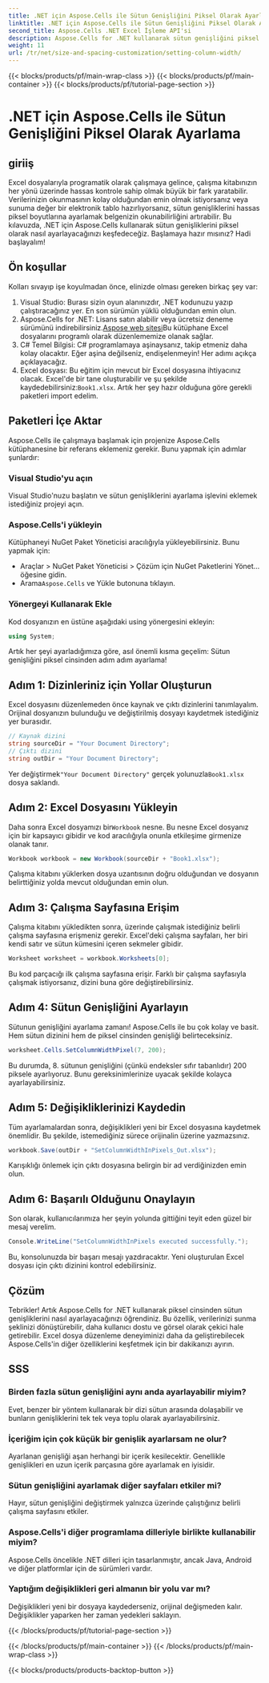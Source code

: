 ```yaml
---
title: .NET için Aspose.Cells ile Sütun Genişliğini Piksel Olarak Ayarlama
linktitle: .NET için Aspose.Cells ile Sütun Genişliğini Piksel Olarak Ayarlama
second_title: Aspose.Cells .NET Excel İşleme API'si
description: Aspose.Cells for .NET kullanarak sütun genişliğini piksel cinsinden nasıl ayarlayacağınızı öğrenin. Bu kolay adım adım kılavuzla Excel dosyalarınızı geliştirin.
weight: 11
url: /tr/net/size-and-spacing-customization/setting-column-width/
---
```


{{< blocks/products/pf/main-wrap-class >}}
{{< blocks/products/pf/main-container >}}
{{< blocks/products/pf/tutorial-page-section >}}

# .NET için Aspose.Cells ile Sütun Genişliğini Piksel Olarak Ayarlama

## giriiş
Excel dosyalarıyla programatik olarak çalışmaya gelince, çalışma kitabınızın her yönü üzerinde hassas kontrole sahip olmak büyük bir fark yaratabilir. Verilerinizin okunmasının kolay olduğundan emin olmak istiyorsanız veya sunuma değer bir elektronik tablo hazırlıyorsanız, sütun genişliklerini hassas piksel boyutlarına ayarlamak belgenizin okunabilirliğini artırabilir. Bu kılavuzda, .NET için Aspose.Cells kullanarak sütun genişliklerini piksel olarak nasıl ayarlayacağınızı keşfedeceğiz. Başlamaya hazır mısınız? Hadi başlayalım!
## Ön koşullar
Kolları sıvayıp işe koyulmadan önce, elinizde olması gereken birkaç şey var:
1. Visual Studio: Burası sizin oyun alanınızdır, .NET kodunuzu yazıp çalıştıracağınız yer. En son sürümün yüklü olduğundan emin olun.
2.  Aspose.Cells for .NET: Lisans satın alabilir veya ücretsiz deneme sürümünü indirebilirsiniz.[Aspose web sitesi](https://releases.aspose.com/cells/net/)Bu kütüphane Excel dosyalarını programlı olarak düzenlememize olanak sağlar.
3. C# Temel Bilgisi: C# programlamaya aşinaysanız, takip etmeniz daha kolay olacaktır. Eğer aşina değilseniz, endişelenmeyin! Her adımı açıkça açıklayacağız.
4.  Excel dosyası: Bu eğitim için mevcut bir Excel dosyasına ihtiyacınız olacak. Excel'de bir tane oluşturabilir ve şu şekilde kaydedebilirsiniz:`Book1.xlsx`.
Artık her şey hazır olduğuna göre gerekli paketleri import edelim.
## Paketleri İçe Aktar
Aspose.Cells ile çalışmaya başlamak için projenize Aspose.Cells kütüphanesine bir referans eklemeniz gerekir. Bunu yapmak için adımlar şunlardır:
### Visual Studio'yu açın
Visual Studio'nuzu başlatın ve sütun genişliklerini ayarlama işlevini eklemek istediğiniz projeyi açın.
### Aspose.Cells'i yükleyin
Kütüphaneyi NuGet Paket Yöneticisi aracılığıyla yükleyebilirsiniz. Bunu yapmak için:
- Araçlar > NuGet Paket Yöneticisi > Çözüm için NuGet Paketlerini Yönet… öğesine gidin.
-  Arama`Aspose.Cells` ve Yükle butonuna tıklayın.
### Yönergeyi Kullanarak Ekle
Kod dosyanızın en üstüne aşağıdaki using yönergesini ekleyin:
```csharp
using System;
```
Artık her şeyi ayarladığımıza göre, asıl önemli kısma geçelim: Sütun genişliğini piksel cinsinden adım adım ayarlama!
## Adım 1: Dizinleriniz için Yollar Oluşturun
Excel dosyasını düzenlemeden önce kaynak ve çıktı dizinlerini tanımlayalım. Orijinal dosyanızın bulunduğu ve değiştirilmiş dosyayı kaydetmek istediğiniz yer burasıdır.
```csharp
// Kaynak dizini
string sourceDir = "Your Document Directory";
// Çıktı dizini
string outDir = "Your Document Directory";
```
 Yer değiştirmek`"Your Document Directory"` gerçek yolunuzla`Book1.xlsx` dosya saklandı.
## Adım 2: Excel Dosyasını Yükleyin
 Daha sonra Excel dosyamızı bir`Workbook` nesne. Bu nesne Excel dosyanız için bir kapsayıcı gibidir ve kod aracılığıyla onunla etkileşime girmenize olanak tanır.
```csharp
Workbook workbook = new Workbook(sourceDir + "Book1.xlsx");
```
Çalışma kitabını yüklerken dosya uzantısının doğru olduğundan ve dosyanın belirttiğiniz yolda mevcut olduğundan emin olun.
## Adım 3: Çalışma Sayfasına Erişim
Çalışma kitabını yükledikten sonra, üzerinde çalışmak istediğiniz belirli çalışma sayfasına erişmeniz gerekir. Excel'deki çalışma sayfaları, her biri kendi satır ve sütun kümesini içeren sekmeler gibidir.
```csharp
Worksheet worksheet = workbook.Worksheets[0];
```
Bu kod parçacığı ilk çalışma sayfasına erişir. Farklı bir çalışma sayfasıyla çalışmak istiyorsanız, dizini buna göre değiştirebilirsiniz.
## Adım 4: Sütun Genişliğini Ayarlayın
Sütunun genişliğini ayarlama zamanı! Aspose.Cells ile bu çok kolay ve basit. Hem sütun dizinini hem de piksel cinsinden genişliği belirteceksiniz.
```csharp
worksheet.Cells.SetColumnWidthPixel(7, 200);
```
Bu durumda, 8. sütunun genişliğini (çünkü endeksler sıfır tabanlıdır) 200 piksele ayarlıyoruz. Bunu gereksinimlerinize uyacak şekilde kolayca ayarlayabilirsiniz.
## Adım 5: Değişikliklerinizi Kaydedin
Tüm ayarlamalardan sonra, değişiklikleri yeni bir Excel dosyasına kaydetmek önemlidir. Bu şekilde, istemediğiniz sürece orijinalin üzerine yazmazsınız.
```csharp
workbook.Save(outDir + "SetColumnWidthInPixels_Out.xlsx");
```
Karışıklığı önlemek için çıktı dosyasına belirgin bir ad verdiğinizden emin olun.
## Adım 6: Başarılı Olduğunu Onaylayın
Son olarak, kullanıcılarımıza her şeyin yolunda gittiğini teyit eden güzel bir mesaj verelim.
```csharp
Console.WriteLine("SetColumnWidthInPixels executed successfully.");
```
Bu, konsolunuzda bir başarı mesajı yazdıracaktır. Yeni oluşturulan Excel dosyası için çıktı dizinini kontrol edebilirsiniz.
## Çözüm
Tebrikler! Artık Aspose.Cells for .NET kullanarak piksel cinsinden sütun genişliklerini nasıl ayarlayacağınızı öğrendiniz. Bu özellik, verilerinizi sunma şeklinizi dönüştürebilir, daha kullanıcı dostu ve görsel olarak çekici hale getirebilir. Excel dosya düzenleme deneyiminizi daha da geliştirebilecek Aspose.Cells'in diğer özelliklerini keşfetmek için bir dakikanızı ayırın.
## SSS
### Birden fazla sütun genişliğini aynı anda ayarlayabilir miyim?
Evet, benzer bir yöntem kullanarak bir dizi sütun arasında dolaşabilir ve bunların genişliklerini tek tek veya toplu olarak ayarlayabilirsiniz.
### İçeriğim için çok küçük bir genişlik ayarlarsam ne olur?
Ayarlanan genişliği aşan herhangi bir içerik kesilecektir. Genellikle genişlikleri en uzun içerik parçasına göre ayarlamak en iyisidir.
### Sütun genişliğini ayarlamak diğer sayfaları etkiler mi?
Hayır, sütun genişliğini değiştirmek yalnızca üzerinde çalıştığınız belirli çalışma sayfasını etkiler.
### Aspose.Cells'i diğer programlama dilleriyle birlikte kullanabilir miyim?
Aspose.Cells öncelikle .NET dilleri için tasarlanmıştır, ancak Java, Android ve diğer platformlar için de sürümleri vardır.
### Yaptığım değişiklikleri geri almanın bir yolu var mı?
Değişiklikleri yeni bir dosyaya kaydederseniz, orijinal değişmeden kalır. Değişiklikler yaparken her zaman yedekleri saklayın.

{{< /blocks/products/pf/tutorial-page-section >}}

{{< /blocks/products/pf/main-container >}}
{{< /blocks/products/pf/main-wrap-class >}}

{{< blocks/products/products-backtop-button >}}

